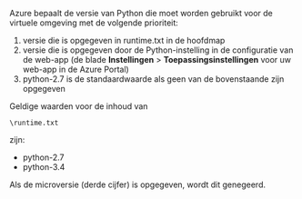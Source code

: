 Azure bepaalt de versie van Python die moet worden gebruikt voor de virtuele omgeving met de volgende prioriteit:

1. versie die is opgegeven in runtime.txt in de hoofdmap
1. versie die is opgegeven door de Python-instelling in de configuratie van de web-app (de blade **Instellingen** > **Toepassingsinstellingen** voor uw web-app in de Azure Portal)
1. python-2.7 is de standaardwaarde als geen van de bovenstaande zijn opgegeven

Geldige waarden voor de inhoud van 

    \runtime.txt

zijn:

- python-2.7
- python-3.4

Als de microversie (derde cijfer) is opgegeven, wordt dit genegeerd.



<!--HONumber=Aug16_HO4-->


